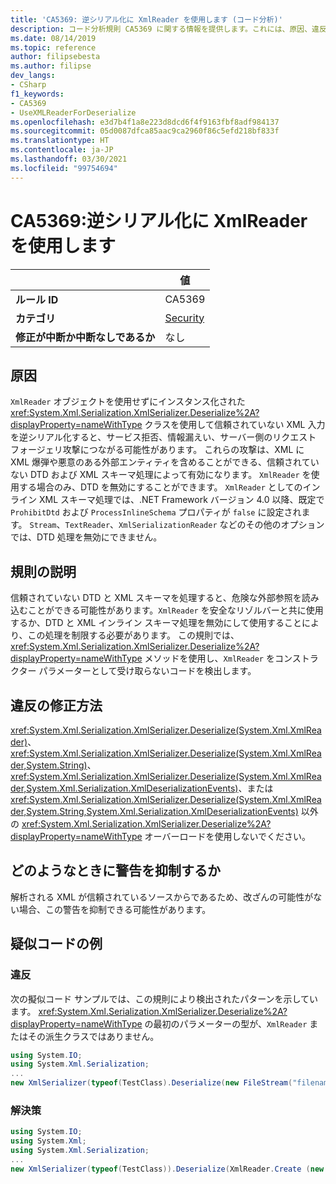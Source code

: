 ```yaml
---
title: 'CA5369: 逆シリアル化に XmlReader を使用します (コード分析)'
description: コード分析規則 CA5369 に関する情報を提供します。これには、原因、違反の修正方法、およびそれを抑制するタイミングなどが含まれます。
ms.date: 08/14/2019
ms.topic: reference
author: filipsebesta
ms.author: filipse
dev_langs:
- CSharp
f1_keywords:
- CA5369
- UseXMLReaderForDeserialize
ms.openlocfilehash: e3d7b4f1a8e223d8dcd6f4f9163fbf8adf984137
ms.sourcegitcommit: 05d0087dfca85aac9ca2960f86c5efd218bf833f
ms.translationtype: HT
ms.contentlocale: ja-JP
ms.lasthandoff: 03/30/2021
ms.locfileid: "99754694"
---
```

# <a name="ca5369-use-xmlreader-for-deserialize"></a>CA5369:逆シリアル化に XmlReader を使用します

| | 値 |
|-|-|
| **ルール ID** |CA5369|
| **カテゴリ** |[Security](security-warnings.md)|
| **修正が中断か中断なしであるか** |なし|

## <a name="cause"></a>原因

`XmlReader` オブジェクトを使用せずにインスタンス化された <xref:System.Xml.Serialization.XmlSerializer.Deserialize%2A?displayProperty=nameWithType> クラスを使用して信頼されていない XML 入力を逆シリアル化すると、サービス拒否、情報漏えい、サーバー側のリクエスト フォージェリ攻撃につながる可能性があります。 これらの攻撃は、XML に XML 爆弾や悪意のある外部エンティティを含めることができる、信頼されていない DTD および XML スキーマ処理によって有効になります。 `XmlReader` を使用する場合のみ、DTD を無効にすることができます。 `XmlReader` としてのインライン XML スキーマ処理では、.NET Framework バージョン 4.0 以降、既定で `ProhibitDtd` および `ProcessInlineSchema` プロパティが `false` に設定されます。 `Stream`、`TextReader`、`XmlSerializationReader` などのその他のオプションでは、DTD 処理を無効にできません。

## <a name="rule-description"></a>規則の説明

信頼されていない DTD と XML スキーマを処理すると、危険な外部参照を読み込むことができる可能性があります。`XmlReader` を安全なリゾルバーと共に使用するか、DTD と XML インライン スキーマ処理を無効にして使用することにより、この処理を制限する必要があります。 この規則では、<xref:System.Xml.Serialization.XmlSerializer.Deserialize%2A?displayProperty=nameWithType> メソッドを使用し、`XmlReader` をコンストラクター パラメーターとして受け取らないコードを検出します。

## <a name="how-to-fix-violations"></a>違反の修正方法

<xref:System.Xml.Serialization.XmlSerializer.Deserialize(System.Xml.XmlReader)>、<xref:System.Xml.Serialization.XmlSerializer.Deserialize(System.Xml.XmlReader,System.String)>、<xref:System.Xml.Serialization.XmlSerializer.Deserialize(System.Xml.XmlReader,System.Xml.Serialization.XmlDeserializationEvents)>、または <xref:System.Xml.Serialization.XmlSerializer.Deserialize(System.Xml.XmlReader,System.String,System.Xml.Serialization.XmlDeserializationEvents)> 以外の <xref:System.Xml.Serialization.XmlSerializer.Deserialize%2A?displayProperty=nameWithType> オーバーロードを使用しないでください。

## <a name="when-to-suppress-warnings"></a>どのようなときに警告を抑制するか

解析される XML が信頼されているソースからであるため、改ざんの可能性がない場合、この警告を抑制できる可能性があります。

## <a name="pseudo-code-examples"></a>疑似コードの例

### <a name="violation"></a>違反

次の擬似コード サンプルでは、この規則により検出されたパターンを示しています。
<xref:System.Xml.Serialization.XmlSerializer.Deserialize%2A?displayProperty=nameWithType> の最初のパラメーターの型が、`XmlReader` またはその派生クラスではありません。

```csharp
using System.IO;
using System.Xml.Serialization;
...
new XmlSerializer(typeof(TestClass).Deserialize(new FileStream("filename", FileMode.Open));
```

### <a name="solution"></a>解決策

```csharp
using System.IO;
using System.Xml;
using System.Xml.Serialization;
...
new XmlSerializer(typeof(TestClass)).Deserialize(XmlReader.Create (new FileStream("filename", FileMode.Open)));
```
